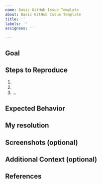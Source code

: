 ```yaml
---
name: Basic GitHub Issue Template
about: Basic GitHub Issue Template
title: ''
labels: ''
assignees: ''

---
```


## Goal


## Steps to Reproduce
1. 
2. 
3. ...

## Expected Behavior


## My resolution


## Screenshots (optional)


## Additional Context (optional)


## References
